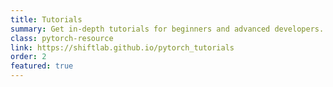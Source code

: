 ```yaml
---
title: Tutorials
summary: Get in-depth tutorials for beginners and advanced developers.
class: pytorch-resource
link: https://shiftlab.github.io/pytorch_tutorials
order: 2
featured: true
---
```

